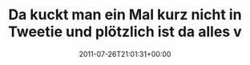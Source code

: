 ---
retweeted: false
source: <a href="http://itunes.apple.com/us/app/twitter/id409789998?mt=12" rel="nofollow">Twitter
  for Mac</a>
entities:
  hashtags: []
  symbols: []
  user_mentions:
  - name: Martin Gommel
    screen_name: martingommel
    indices:
    - '77'
    - '90'
    id_str: '192822115'
    id: '192822115'
  urls: []
display_text_range:
- '0'
- '91'
favorite_count: '2'
id_str: '95961973107339265'
truncated: false
retweet_count: '1'
id: '95961973107339265'
created_at: Tue Jul 26 21:01:31 +0000 2011
favorited: false
full_text: Da kuckt man ein Mal kurz nicht in Tweetie und plötzlich ist da alles voller
  [@martingommel](https://twitter.com/martingommel).
lang: de
tags:
- pesos/twitter
date: '2011-07-26T21:01:31+00:00'
src: https://twitter.com/bascht/status/95961973107339265
original_url: https://twitter.com/bascht/status/95961973107339265
type: twitter_tweet
text: Da kuckt man ein Mal kurz nicht in Tweetie und plötzlich ist da alles voller
  [@martingommel](https://twitter.com/martingommel).
title: Da kuckt man ein Mal kurz nicht in Tweetie und plötzlich ist da alles v

---